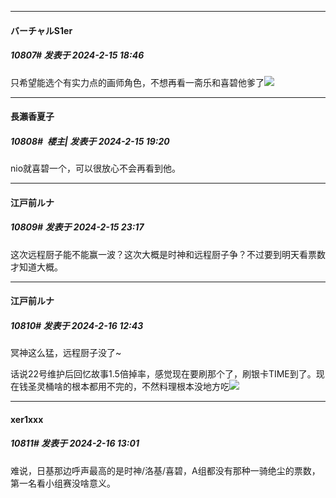 
*****

####  バーチャルS1er  
##### 10807#       发表于 2024-2-15 18:46

只希望能选个有实力点的画师角色，不想再看一斋乐和喜碧他爹了<img src="https://static.saraba1st.com/image/smiley/face2017/067.png" referrerpolicy="no-referrer">


*****

####  長瀨香夏子  
##### 10808#         楼主| 发表于 2024-2-15 19:20

nio就喜碧一个，可以很放心不会再看到他。


*****

####  江戸前ルナ  
##### 10809#       发表于 2024-2-15 23:17

这次远程厨子能不能赢一波？这次大概是时神和远程厨子争？不过要到明天看票数才知道大概。


*****

####  江戸前ルナ  
##### 10810#       发表于 2024-2-16 12:43

冥神这么猛，远程厨子没了~

话说22号维护后回忆故事1.5倍掉率，感觉现在要刷那个了，刷银卡TIME到了。现在钱圣灵桶啥的根本都用不完的，不然料理根本没地方吃<img src="https://static.saraba1st.com/image/smiley/face2017/018.png" referrerpolicy="no-referrer">


*****

####  xer1xxx  
##### 10811#       发表于 2024-2-16 13:01

难说，日基那边呼声最高的是时神/洛基/喜碧，A组都没有那种一骑绝尘的票数，第一名看小组赛没啥意义。

